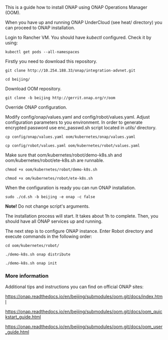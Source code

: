 This is a guide how to install ONAP using ONAP Operations Manager (OOM).

When you have up and running ONAP UnderCloud (see heat/ directory) you can proceed to ONAP installation.

Login to Rancher VM. You should have *kubectl* configured. Check it by using:

`kubectl get pods --all-namespaces`

Firstly you need to download this repository.

`git clone http://10.254.188.33/onap/integration-advnet.git`

`cd beijing/`

Download OOM repository.

`git clone -b beijing http://gerrit.onap.org/r/oom`

Override ONAP configuration.

Modify config/onap/values.yaml and config/robot/values.yaml. Adjust configuration parameters to you environment. In order to generate encrypted password use enc_passwd.sh script located in *utils/* directory.

`cp config/onap/values.yaml oom/kubernetes/onap/values.yaml`

`cp config/robot/values.yaml oom/kubernetes/robot/values.yaml`

Make sure that oom/kubernetes/robot/demo-k8s.sh and oom/kubernetes/robot/ete-k8s.sh are runnable.

`chmod +x oom/kubernetes/robot/demo-k8s.sh`

`chmod +x om/kubernetes/robot/ete-k8s.sh`

When the configuration is ready you can run ONAP installation.

`sudo ./cd.sh -b beijing -e onap -c false`

**Note!** Do not change script's arguments.

The installation process will start. It takes about 1h to complete. Then, you should have all ONAP services up and running.

The next step is to configure ONAP instance. Enter Robot directory and execute commands in the following order:

`cd oom/kubernetes/robot/`

`./demo-k8s.sh onap distribute`

`./demo-k8s.sh onap init`

### More information ###

Additional tips and instructions you can find on official ONAP sites:

https://onap.readthedocs.io/en/beijing/submodules/oom.git/docs/index.html

https://onap.readthedocs.io/en/beijing/submodules/oom.git/docs/oom_quickstart_guide.html

https://onap.readthedocs.io/en/beijing/submodules/oom.git/docs/oom_user_guide.html

